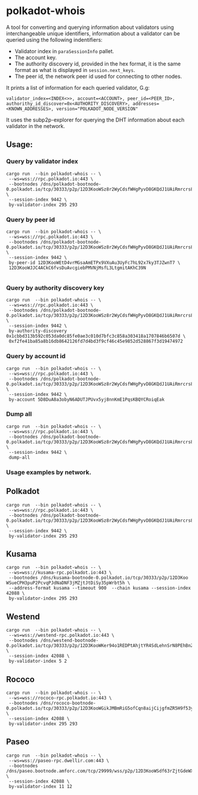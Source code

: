 # polkadot-whois

A tool for converting and querying information about validators using interchangeable unique identifiers, information about a validator can be queried using the following indentifiers:
- Validator index in `paraSessionInfo` pallet.
- The account key.
- The authority discovery id, provided in the hex format, it is the same format as what is displayed in `session.next_keys`.
- The peer id, the network peer id used for connecting to other nodes.

It prints a list of information for each queried validator, G.g:
```
validator_index=<INDEX<>>, account=<ACCOUNT>, peer_id=<PEER_ID>, authorithy_id_discover=0x<AUTHORITY_DISCOVERY>, addresses=<KNOWN_ADDRESSES>, version="POLKADOT_NODE_VERSION"
```

It uses the subp2p-explorer for querying the DHT information about each validator in the network.

## Usage:

### Query by validator index
```
cargo run  --bin polkadot-whois -- \
 --ws=wss://rpc.polkadot.io:443 \
 --bootnodes /dns/polkadot-bootnode-0.polkadot.io/tcp/30333/p2p/12D3KooWSz8r2WyCdsfWHgPyvD8GKQdJ1UAiRmrcrs8sQB3fe2KU \
 --session-index 9442 \
 by-validator-index 295 293
```
### Query by peer id

```
cargo run  --bin polkadot-whois -- \
 --ws=wss://rpc.polkadot.io:443 \
 --bootnodes /dns/polkadot-bootnode-0.polkadot.io/tcp/30333/p2p/12D3KooWSz8r2WyCdsfWHgPyvD8GKQdJ1UAiRmrcrs8sQB3fe2KU \
 --session-index 9442 \
 by-peer-id 12D3KooWEtD4vrMGsaAmETPx9VXuAu3UyFc7hL92x7ky3TJZwnT7 \
 12D3KooWJJC4ACkC6fvsDuAvcgiebPMVNjMsfL3LtgmitAKhC39N
 
```

### Query by authority discovery key

```
cargo run  --bin polkadot-whois -- \
 --ws=wss://rpc.polkadot.io:443 \
 --bootnodes /dns/polkadot-bootnode-0.polkadot.io/tcp/30333/p2p/12D3KooWSz8r2WyCdsfWHgPyvD8GKQdJ1UAiRmrcrs8sQB3fe2KU \
 --session-index 9442 \
 by-authority-discovery 0x1cbbd313b592c053da0dc85fe0ae3c010d7bfc3c858a303418a1707846b6507d \
 0xf2fe41ba85a8b16db8642126fd7d4bd3f9cf46c45e9852d528867f3d19474972
```

### Query by account id
```
cargo run  --bin polkadot-whois -- \
 --ws=wss://rpc.polkadot.io:443 \
 --bootnodes /dns/polkadot-bootnode-0.polkadot.io/tcp/30333/p2p/12D3KooWSz8r2WyCdsfWHgPyvD8GKQdJ1UAiRmrcrs8sQB3fe2KU \
 --session-index 9442 \
 by-account 5D8DuA8a3obyN6ADUTJPUvx5yj8nnKmE1PqsKBQYCRoiqEak
```
### Dump all
```
cargo run  --bin polkadot-whois -- \
 --ws=wss://rpc.polkadot.io:443 \
 --bootnodes /dns/polkadot-bootnode-0.polkadot.io/tcp/30333/p2p/12D3KooWSz8r2WyCdsfWHgPyvD8GKQdJ1UAiRmrcrs8sQB3fe2KU \
 --session-index 9442 \
 dump-all
```
### Usage examples by network.

## Polkadot
```
cargo run  --bin polkadot-whois -- \
 --ws=wss://rpc.polkadot.io:443 \
 --bootnodes /dns/polkadot-bootnode-0.polkadot.io/tcp/30333/p2p/12D3KooWSz8r2WyCdsfWHgPyvD8GKQdJ1UAiRmrcrs8sQB3fe2KU \
 --session-index 9442 \
 by-validator-index 295 293
```

## Kusama
```
cargo run  --bin polkadot-whois -- \
 --ws=wss://kusama-rpc.polkadot.io:443 \
 --bootnodes /dns/kusama-bootnode-0.polkadot.io/tcp/30333/p2p/12D3Koo
WSueCPH3puP2PcvqPJdNaDNF3jMZjtJtDiSy35pWrbt5h \
 --address-format kusama --timeout 900  --chain kusama --session-index 42088 \
 by-validator-index 295 293
```

## Westend
```
cargo run  --bin polkadot-whois -- \
 --ws=wss://westend-rpc.polkadot.io:443 \
 --bootnodes /dns/westend-bootnode-0.polkadot.io/tcp/30333/p2p/12D3KooWKer94o1REDPtAhjtYR4SdLehnSrN8PEhBnZm5NBoCrMC \
 --session-index 42088 \
 by-validator-index 5 2
```
## Rococo
```
cargo run  --bin polkadot-whois -- \
 --ws=wss://rococo-rpc.polkadot.io:443 \
 --bootnodes /dns/rococo-bootnode-0.polkadot.io/tcp/30333/p2p/12D3KooWGikJMBmRiG5ofCqn8aijCijgfmZR5H9f53yUF3srm6Nm \
 --session-index 42088 \
 by-validator-index 295 293
```
## Paseo
```
cargo run  --bin polkadot-whois -- \
 --ws=wss://paseo-rpc.dwellir.com:443 \
 --bootnodes /dns/paseo.bootnode.amforc.com/tcp/29999/wss/p2p/12D3KooWSdf63rZjtGdeWXpQwQwPh8K8c22upcB3B1VmqW8rxrjw \
 --session-index 42088 \
 by-validator-index 11 12

```
